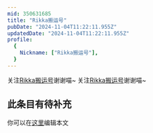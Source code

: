 ```yaml
---
mid: 350631685
title: "Rikka搬运号"
pubDate: "2024-11-04T11:22:11.955Z"
updatedDate: "2024-11-04T11:22:11.955Z"
profile:
  {
    Nickname: ["Rikka搬运号"],
  }
---
```


关注[Rikka搬运号](https://space.bilibili.com/350631685)谢谢喵~ 关注[Rikka搬运号](https://space.bilibili.com/350631685)谢谢喵~

## 此条目有待补充
你可以在[这里](https://github.com/Yuhanawa/VTuber.ICU-Content/edit/master/v/Rikka搬运号/index.md)编辑本文
